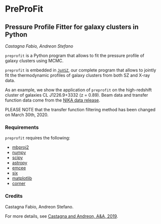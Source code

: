 # PreProFit
## Pressure Profile Fitter for galaxy clusters in Python
*Castagna Fabio, Andreon Stefano*

`preprofit` is a Python program that allows to fit the pressure profile of galaxy clusters using MCMC.

`preprofit` is embedded in [`JoXSZ`](https://github.com/fcastagna/JoXSZ), our complete program that allows to jointly fit the thermodynamic profiles of galaxy clusters from both SZ and X-ray data.

As an example, we show the application of `preprofit` on the high-redshift cluster of galaxies CL J1226.9+3332 (z = 0.89).
Beam data and transfer function data come from the [NIKA data release](http://lpsc.in2p3.fr/NIKA2LPSZ/nika2sz.release.php).

PLEASE NOTE that the transfer function filtering method has been changed on March 30th, 2020.

### Requirements
`preprofit` requires the following:
- [mbproj2](https://github.com/jeremysanders/mbproj2)
- [numpy](http://www.numpy.org/)
- [scipy](http://www.scipy.org/)
- [astropy](http://www.astropy.org/)
- [emcee](https://emcee.readthedocs.io/)
- [six](https://pypi.org/project/six/)
- [matplotlib](https://matplotlib.org/)
- [corner](https://pypi.org/project/corner/)

### Credits
Castagna Fabio, Andreon Stefano.

For more details, see [Castagna and Andreon, A&A, 2019](https://ui.adsabs.harvard.edu/abs/2019A%26A...632A..22C/abstract).
